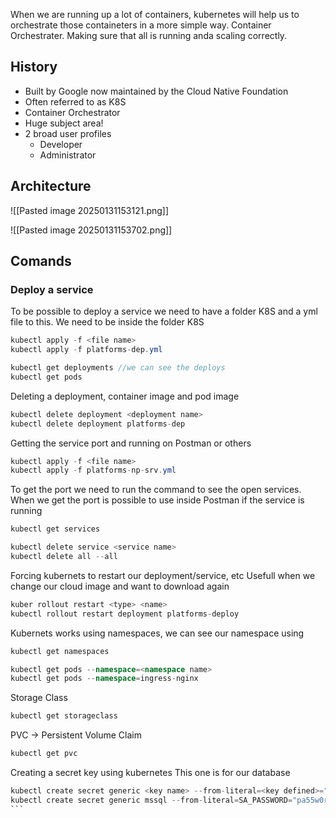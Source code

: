 When we are running up a lot of containers, kubernetes will help us to orchestrate those containeters in a more simple way.
Container Orchestrater. Making sure that all is running anda scaling correctly.

## History
- Built by Google now maintained by the Cloud Native Foundation
- Often referred to as K8S
- Container Orchestrator
- Huge subject area!
- 2 broad user profiles
	- Developer
	- Administrator

## Architecture
![[Pasted image 20250131153121.png]]


![[Pasted image 20250131153702.png]]


## Comands

### Deploy a service
To be possible to deploy a service we need to have a folder K8S and a yml file to this.
We need to be inside the folder K8S
```C#
kubectl apply -f <file name>
kubectl apply -f platforms-dep.yml
```

```C#
kubectl get deployments //we can see the deploys
kubectl get pods
```

Deleting a deployment, container image and pod image
```C#
kubectl delete deployment <deployment name>
kubectl delete deployment platforms-dep
```


Getting the service port and running on Postman or others
```C#
kubectl apply -f <file name>
kubectl apply -f platforms-np-srv.yml
```

To get the port we need to run the command to see the open services.
When we get the port is possible to use inside Postman if the service is running
```C#
kubectl get services
```

```C#
kubectl delete service <service name>
kubectl delete all --all
```


Forcing kubernets to restart our deployment/service, etc
Usefull when we change our cloud image and want to download again
```C#
kuber rollout restart <type> <name>
kubectl rollout restart deployment platforms-deploy
```


Kubernets works using namespaces, we can see our namespace using
```C#
kubectl get namespaces

kubectl get pods --namespace=<namespace name>
kubectl get pods --namespace=ingress-nginx
```


Storage Class
```C#
kubectl get storageclass
```

PVC -> Persistent Volume Claim
```C#
kubectl get pvc
```

Creating a secret key using kubernetes
This one is for our database
````C#
kubectl create secret generic <key name> --from-literal=<key defined>="<value>"
kubectl create secret generic mssql --from-literal=SA_PASSWORD="pa55w0rd!"
```

